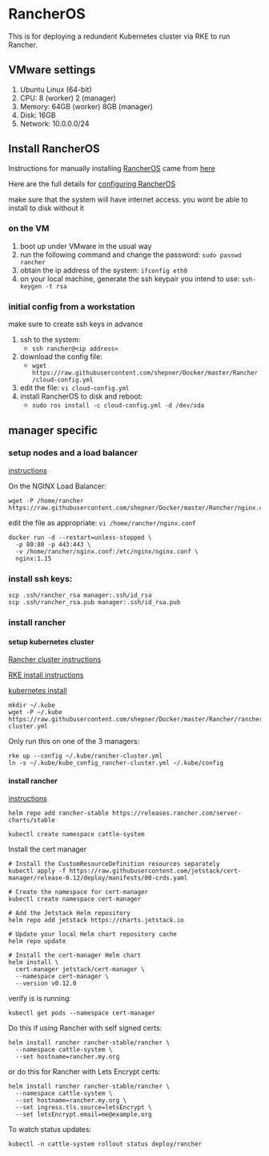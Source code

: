 # RancherOS

This is for deploying a redundent Kubernetes cluster via RKE to run Rancher.

## VMware settings

1.  Ubuntu Linux (64-bit)
2.  CPU: 8 (worker) 2 (manager)
3.  Memory:   64GB (worker) 8GB (manager)
4.  Disk:  16GB
5.  Network: 10.0.0.0/24

## Install RancherOS

Instructions for manually installing [RancherOS](https://rancher.com/rancher-os/) came from [here](https://sdbrett.com/BrettsITBlog/2017/01/rancheros-installing-to-hard-disk/)

Here are the full details for [configuring RancherOS](https://rancher.com/docs/os/configuration/)

make sure that the system will have internet access.  you wont be able to install to disk without it

### on the VM

1.  boot up under VMware in the usual way
2.  run the following command and change the password:  ```sudo passwd rancher```
3.  obtain the ip address of the system:  ```ifconfig eth0```
4.  on your local machine, generate the ssh keypair you intend to use:  ```ssh-keygen -t rsa```

### initial config from a workstation

make sure to create ssh keys in advance

1.  ssh to the system:
    - ```ssh rancher@<ip address>```
2.  download the config file:
    - ```wget https://raw.githubusercontent.com/shepner/Docker/master/Rancher/cloud-config.yml```
3.  edit the file:  ```vi cloud-config.yml```
4.  install RancherOS to disk and reboot:
    - ```sudo ros install -c cloud-config.yml -d /dev/sda```

## manager specific

### setup nodes and a load balancer

[instructions](https://rancher.com/docs/rancher/v2.x/en/installation/k8s-install/create-nodes-lb/)

On the NGINX Load Balancer:

```
wget -P /home/rancher https://raw.githubusercontent.com/shepner/Docker/master/Rancher/nginx.conf
```

edit the file as appropriate: `vi /home/rancher/nginx.conf`

```
docker run -d --restart=unless-stopped \
  -p 80:80 -p 443:443 \
  -v /home/rancher/nginx.conf:/etc/nginx/nginx.conf \
  nginx:1.15
```

### install ssh keys:

```
scp .ssh/rancher_rsa manager:.ssh/id_rsa
scp .ssh/rancher_rsa.pub manager:.ssh/id_rsa.pub
```

### install rancher

#### setup kubernetes cluster

[Rancher cluster instructions](https://rancher.com/docs/rancher/v2.x/en/installation/k8s-install/kubernetes-rke/)

[RKE install instructions](https://rancher.com/docs/rke/latest/en/installation/)

[kubernetes install](https://kubernetes.io/docs/tasks/tools/install-kubectl/)

```
mkdir ~/.kube
wget -P ~/.kube https://raw.githubusercontent.com/shepner/Docker/master/Rancher/rancher-cluster.yml
```

Only run this on one of the 3 managers:

```
rke up --config ~/.kube/rancher-cluster.yml
ln -s ~/.kube/kube_config_rancher-cluster.yml ~/.kube/config
```

#### install rancher 

[instructions](https://rancher.com/docs/rancher/v2.x/en/installation/k8s-install/helm-rancher/)

```
helm repo add rancher-stable https://releases.rancher.com/server-charts/stable

kubectl create namespace cattle-system
```

Install the cert manager

```
# Install the CustomResourceDefinition resources separately
kubectl apply -f https://raw.githubusercontent.com/jetstack/cert-manager/release-0.12/deploy/manifests/00-crds.yaml

# Create the namespace for cert-manager
kubectl create namespace cert-manager

# Add the Jetstack Helm repository
helm repo add jetstack https://charts.jetstack.io

# Update your local Helm chart repository cache
helm repo update

# Install the cert-manager Helm chart
helm install \
  cert-manager jetstack/cert-manager \
  --namespace cert-manager \
  --version v0.12.0
```

verify is is running:

```
kubectl get pods --namespace cert-manager
```

Do this if using Rancher with self signed certs:

```
helm install rancher rancher-stable/rancher \
  --namespace cattle-system \
  --set hostname=rancher.my.org
```

or do this for Rancher with Lets Encrypt certs:

```
helm install rancher rancher-stable/rancher \
  --namespace cattle-system \
  --set hostname=rancher.my.org \
  --set ingress.tls.source=letsEncrypt \
  --set letsEncrypt.email=me@example.org
```

To watch status updates:

```
kubectl -n cattle-system rollout status deploy/rancher
```
